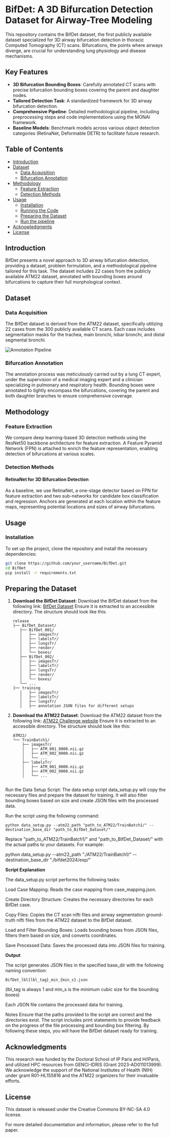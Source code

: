 # BifDet: A 3D Bifurcation Detection Dataset for Airway-Tree Modeling

This repository contains the BifDet dataset, the first publicly available dataset specialized for 3D airway bifurcation detection in thoracic Computed Tomography (CT) scans. Bifurcations, the points where airways diverge, are crucial for understanding lung physiology and disease mechanisms.

## Key Features
- **3D Bifurcation Bounding Boxes**: Carefully annotated CT scans with precise bifurcation bounding boxes covering the parent and daughter nodes.
- **Tailored Detection Task**: A standardized framework for 3D airway bifurcation detection.
- **Comprehensive Pipeline**: Detailed methodological pipeline, including preprocessing steps and code implementations using the MONAI framework.
- **Baseline Models**: Benchmark models across various object detection categories (RetinaNet, Deformable DETR) to facilitate future research.

## Table of Contents
- [Introduction](#introduction)
- [Dataset](#dataset)
  - [Data Acquisition](#data-acquisition)
  - [Bifurcation Annotation](#bifurcation-annotation)
- [Methodology](#methodology)
  - [Feature Extraction](#feature-extraction)
  - [Detection Methods](#detection-methods)
- [Usage](#usage)
  - [Installation](#installation)
  - [Running the Code](#running-the-code)
  - [Preparing the Dataset](#preparing-the-dataset)
  - [Run the pipeline](#run-pipeline)
- [Acknowledgments](#acknowledgments)
- [License](#license)

## Introduction

BifDet presents a novel approach to 3D airway bifurcation detection, providing a dataset, problem formulation, and a methodological pipeline tailored for this task. The dataset includes 22 cases from the publicly available ATM22 dataset, annotated with bounding boxes around bifurcations to capture their full morphological context.

## Dataset

### Data Acquisition

The BifDet dataset is derived from the ATM22 dataset, specifically utilizing 22 cases from the 300 publicly available CT scans. Each case includes segmentation masks for the trachea, main bronchi, lobar bronchi, and distal segmental bronchi.

![Annotation Pipeline](PUT_IMAGE_ADDRESS_HERE)

### Bifurcation Annotation

The annotation process was meticulously carried out by a lung CT expert, under the supervision of a medical imaging expert and a clinician specializing in pulmonary and respiratory health. Bounding boxes were annotated to tightly encompass the bifurcations, covering the parent and both daughter branches to ensure comprehensive coverage.

## Methodology

### Feature Extraction

We compare deep learning-based 3D detection methods using the ResNet50 backbone architecture for feature extraction. A Feature Pyramid Network (FPN) is attached to enrich the feature representation, enabling detection of bifurcations at various scales.

### Detection Methods

#### RetinaNet for 3D Bifurcation Detection

As a baseline, we use RetinaNet, a one-stage detector based on FPN for feature extraction and two sub-networks for candidate box classification and regression. Anchors are generated at each location within the feature maps, representing potential locations and sizes of airway bifurcations.

## Usage

### Installation

To set up the project, clone the repository and install the necessary dependencies:

```bash
git clone https://github.com/your_username/BifDet.git
cd BifDet
pip install -r requirements.txt
```


## Preparing the Dataset

1. **Download the BifDet Dataset**:
   Download the BifDet dataset from the following link:
   [BifDet Dataset](https://...)
   Ensure it is extracted to an accessible directory. The structure should look like this:

   ```
   release
   ├── BifDet_Dataset/
      ├── BifDet_001/
      │   ├── imagesTr/
      │   ├── labelsTr/
      │   ├── lungsTr/
      │   ├── render/
      │   └── boxes/
      ├── BifDet_002/
      │   ├── imagesTr/
      │   ├── labelsTr/
      │   ├── lungsTr/
      │   ├── render/
      │   └── boxes/
      └── ...
   ├── training
      │   ├── imagesTr/
      │   ├── labelsTr/
      │   ├── lungsTr/
      │   ├── annotation JSON files for different setups 

3. **Download the ATM22 Dataset**:
   Download the ATM22 dataset from the following link:
   [ATM22 Challenge website](https://...)
   Ensure it is extracted to an accessible directory. The structure should look like this:

   ```
   ATM22/
   └── TrainBatch1/
       ├── imagesTr/
       │   ├── ATM_001_0000.nii.gz
       │   ├── ATM_002_0000.nii.gz
       │   └── ...
       ├── labelsTr/
       │   ├── ATM_001_0000.nii.gz
       │   ├── ATM_002_0000.nii.gz
       │   └── ...


Run the Data Setup Script:
The data setup script data_setup.py will copy the necessary files and prepare the dataset for training. It will also filter bounding boxes based on size and create JSON files with the processed data.

Run the script using the following command:

```
python data_setup.py --atm22_path "path_to_ATM22/TrainBatch1/" --destination_base_dir "path_to_BifDet_Dataset/"
```

Replace "path_to_ATM22/TrainBatch1/" and "path_to_BifDet_Dataset/" with the actual paths to your datasets. For example:

python data_setup.py --atm22_path "./ATM22/TrainBatch1/" --destination_base_dir "./bifdet2024/exp/"

**Script Explanation**

The data_setup.py script performs the following tasks:

Load Case Mapping: Reads the case mapping from case_mapping.json.

Create Directory Structure: Creates the necessary directories for each BifDet case.

Copy Files: Copies the CT scan nifti files and airway segmentation ground-truth nifti files from the ATM22 dataset to the BifDet dataset.

Load and Filter Bounding Boxes: Loads bounding boxes from JSON files, filters them based on size, and converts coordinates.

Save Processed Data: Saves the processed data into JSON files for training.

**Output**

The script generates JSON files in the specified base_dir with the following naming convention:

```BifDet_lbl{lbl_tag}_min_{min_s}.json```

(lbl_tag is always 1 and min_s is the minimum cubic size for the bounding boxes)

Each JSON file contains the processed data for training.

Notes
Ensure that the paths provided to the script are correct and the directories exist.
The script includes print statements to provide feedback on the progress of the file processing and bounding box filtering.
By following these steps, you will have the BifDet dataset ready for training.

## Acknowledgments
This research was funded by the Doctoral School of IP Paris and Hi!Paris, and utilized HPC resources from GENCI-IDRIS (Grant 2023-AD011013999). We acknowledge the support of the National Institutes of Health (NIH) under grant R01-HL155816 and the ATM22 organizers for their invaluable efforts.

## License
This dataset is released under the Creative Commons BY-NC-SA 4.0 license.


For more detailed documentation and information, please refer to the full paper.
